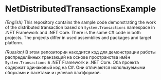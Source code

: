 # NetDistributedTransactionsExample

*(English)* This repository contains the sample code demonstrating the work of the distributed transaction based on `System.Transactions` namespace in .NET Framework and .NET Core. There is the same C# code in both projects. The projects differ in used assemblies and packages and target platform.

*(Russian)* В этом репозитории находится код для демонстрации работы распределённых транзакций на основе пространства имён `System.Transactions` в .NET Framework и .NET Core. Оба проекта содержат одинаковый код на C#. Они отличаются используемыми сборками и пакетами и целевой платформой.
